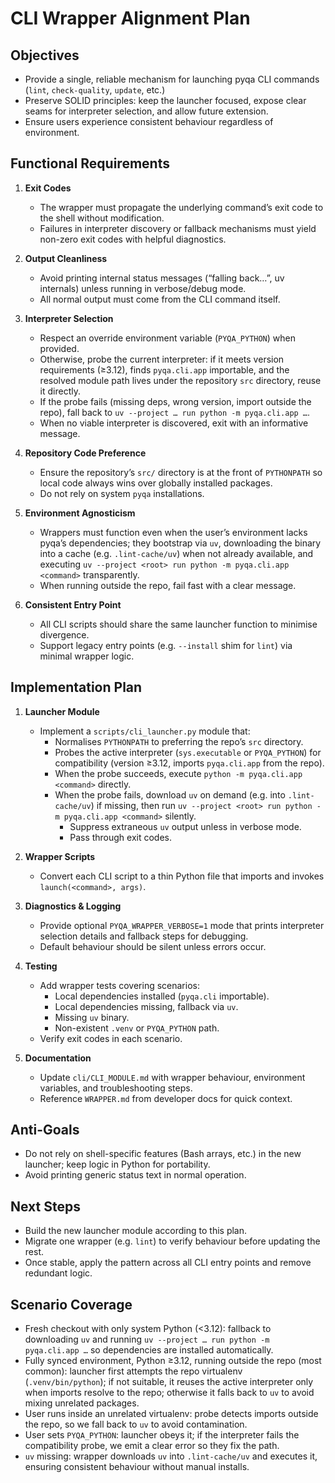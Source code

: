 # CLI Wrapper Alignment Plan

## Objectives
- Provide a single, reliable mechanism for launching pyqa CLI commands (`lint`,
  `check-quality`, `update`, etc.)
- Preserve SOLID principles: keep the launcher focused, expose clear seams for
  interpreter selection, and allow future extension.
- Ensure users experience consistent behaviour regardless of environment.

## Functional Requirements
1. **Exit Codes**
   - The wrapper must propagate the underlying command’s exit code to the shell
     without modification.
   - Failures in interpreter discovery or fallback mechanisms must yield
     non-zero exit codes with helpful diagnostics.

2. **Output Cleanliness**
   - Avoid printing internal status messages (“falling back…”, uv internals)
     unless running in verbose/debug mode.
   - All normal output must come from the CLI command itself.

3. **Interpreter Selection**
   - Respect an override environment variable (`PYQA_PYTHON`) when provided.
   - Otherwise, probe the current interpreter: if it meets version requirements (≥3.12), finds `pyqa.cli.app` importable, and the resolved module path lives under the repository `src` directory, reuse it directly.
   - If the probe fails (missing deps, wrong version, import outside the repo), fall back to `uv --project … run python -m pyqa.cli.app …`.
   - When no viable interpreter is discovered, exit with an informative message.

4. **Repository Code Preference**
   - Ensure the repository’s `src/` directory is at the front of
     `PYTHONPATH` so local code always wins over globally installed packages.
   - Do not rely on system `pyqa` installations.

5. **Environment Agnosticism**
   - Wrappers must function even when the user’s environment lacks pyqa’s
     dependencies; they bootstrap via `uv`, downloading the binary into a
     cache (e.g. `.lint-cache/uv`) when not already available, and executing
     `uv --project <root> run python -m pyqa.cli.app <command>` transparently.
   - When running outside the repo, fail fast with a clear message.

6. **Consistent Entry Point**
   - All CLI scripts should share the same launcher function to minimise
     divergence.
   - Support legacy entry points (e.g. `--install` shim for `lint`) via minimal
     wrapper logic.

## Implementation Plan
1. **Launcher Module**
   - Implement a `scripts/cli_launcher.py` module that:
     - Normalises `PYTHONPATH` to preferring the repo’s `src` directory.
     - Probes the active interpreter (`sys.executable` or `PYQA_PYTHON`) for compatibility (version ≥3.12, imports `pyqa.cli.app` from the repo).
     - When the probe succeeds, execute `python -m pyqa.cli.app <command>` directly.
     - When the probe fails, download `uv` on demand (e.g. into `.lint-cache/uv`) if missing, then run `uv --project <root> run python -m pyqa.cli.app <command>` silently.
       - Suppress extraneous `uv` output unless in verbose mode.
       - Pass through exit codes.

2. **Wrapper Scripts**
   - Convert each CLI script to a thin Python file that imports and invokes
     `launch(<command>, args)`.

3. **Diagnostics & Logging**
   - Provide optional `PYQA_WRAPPER_VERBOSE=1` mode that prints interpreter
     selection details and fallback steps for debugging.
   - Default behaviour should be silent unless errors occur.

4. **Testing**
   - Add wrapper tests covering scenarios:
     - Local dependencies installed (`pyqa.cli` importable).
     - Local dependencies missing, fallback via `uv`.
     - Missing `uv` binary.
     - Non-existent `.venv` or `PYQA_PYTHON` path.
   - Verify exit codes in each scenario.

5. **Documentation**
   - Update `cli/CLI_MODULE.md` with wrapper behaviour, environment variables,
     and troubleshooting steps.
   - Reference `WRAPPER.md` from developer docs for quick context.

## Anti-Goals
- Do not rely on shell-specific features (Bash arrays, etc.) in the new
  launcher; keep logic in Python for portability.
- Avoid printing generic status text in normal operation.

## Next Steps
- Build the new launcher module according to this plan.
- Migrate one wrapper (e.g. `lint`) to verify behaviour before updating the rest.
- Once stable, apply the pattern across all CLI entry points and remove
  redundant logic.


## Scenario Coverage
- Fresh checkout with only system Python (<3.12): fallback to downloading `uv`
  and running `uv --project … run python -m pyqa.cli.app …` so dependencies are
  installed automatically.
- Fully synced environment, Python ≥3.12, running outside the repo (most common):
  launcher first attempts the repo virtualenv (`.venv/bin/python`); if not suitable,
  it reuses the active interpreter only when imports resolve to the repo; otherwise
  it falls back to `uv` to avoid mixing unrelated packages.
- User runs inside an unrelated virtualenv: probe detects imports outside the
  repo, so we fall back to `uv` to avoid contamination.
- User sets `PYQA_PYTHON`: launcher obeys it; if the interpreter fails the
  compatibility probe, we emit a clear error so they fix the path.
- `uv` missing: wrapper downloads `uv` into `.lint-cache/uv` and executes it,
  ensuring consistent behaviour without manual installs.
